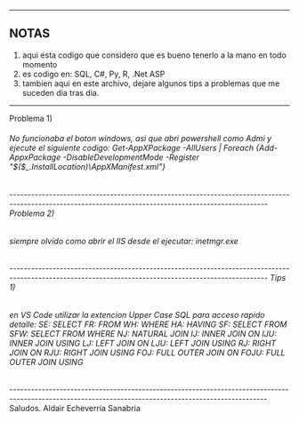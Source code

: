 ----------------------------------------------------------
NOTAS
----------------------------------------------------------

1) aqui esta codigo que considero que es bueno tenerlo a la mano en todo momento
2) es codigo en: SQL, C#, Py, R, .Net ASP
3) tambien aqui en este archivo, dejare algunos tips a problemas que me suceden dia tras dia.
  ------------------------------------------------------------------------------------------------------------------------------------------------------
  Problema 1)
  <h6>No funcionaba el boton windows, asi que abri powershell como Admi y ejecute el siguiente codigo:
  Get-AppXPackage -AllUsers | Foreach {Add-AppxPackage -DisableDevelopmentMode -Register "$($_.InstallLocation)\AppXManifest.xml"} <h6>
  ------------------------------------------------------------------------------------------------------------------------------------------------------
  Problema 2)
  <h6>siempre olvido como abrir el IIS desde el ejecutar:
  inetmgr.exe<h6>
  ------------------------------------------------------------------------------------------------------------------------------------------------------
  Tips 1)
  <h6>en VS Code utilizar la extencion Upper Case SQL para acceso rapido detalle:
SE: SELECT
FR: FROM
WH: WHERE
HA: HAVING
SF: SELECT FROM
SFW: SELECT FROM WHERE
NJ: NATURAL JOIN
IJ: INNER JOIN ON
IJU: INNER JOIN USING
LJ: LEFT JOIN ON
LJU: LEFT JOIN USING
RJ: RIGHT JOIN ON
RJU: RIGHT JOIN USING
FOJ: FULL OUTER JOIN ON
FOJU: FULL OUTER JOIN USING
    </h6>
  ------------------------------------------------------------------------------------------------------------------------------------------------------
Saludos.
Aldair Echeverria Sanabria
